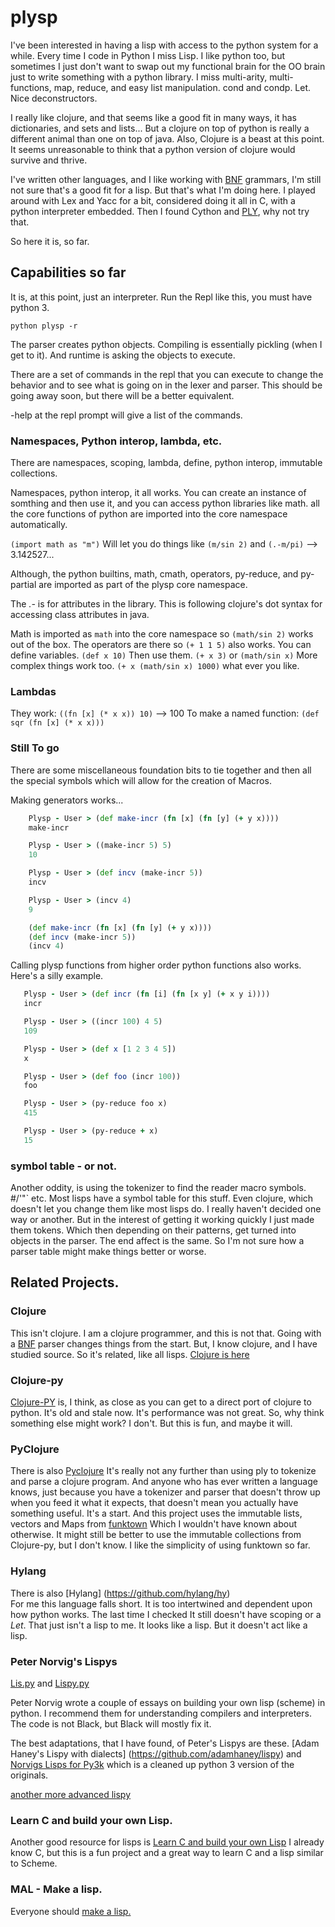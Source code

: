 # plysp

I've been interested in having a lisp with access to the python system for
a while. Every time I code in Python I miss Lisp. I like python too, but
sometimes I just don't want to swap out my functional brain for the OO brain
just to write something with a python library.  I miss multi-arity, multi-functions,
map, reduce, and easy list manipulation. cond and condp. Let. Nice deconstructors.

I really like clojure, and that seems like a good fit in many ways, it has
dictionaries, and sets and lists... But a clojure
on top of python is really a different animal than one on top of java. Also, 
Clojure is a beast at this point. It seems unreasonable to think that a 
python version of clojure would survive and thrive.

I've written other languages, and I like working with 
[BNF](https://en.wikipedia.org/wiki/Backus–Naur_form) grammars, I'm still not
sure that's a good fit for a lisp. But that's what I'm doing here. I played around with
Lex and Yacc for a bit, considered doing it all in C, with a python interpreter embedded.
Then I found Cython and [PLY](http://www.dabeaz.com/ply/), why not try that.

So here it is, so far.

## Capabilities so far

It is, at this point, just an interpreter.  Run the Repl like this, 
you must have python 3.

`python plysp -r`

The parser creates python objects.  Compiling is essentially pickling (when I get to it).
And runtime is asking the objects to execute.

There are a set of commands in the repl that you can execute to change
the behavior and to see what is going on in the lexer and parser. This
should be going away soon, but there will be a better equivalent.

-help at the repl prompt will give a list of the commands.

### Namespaces, Python interop, lambda, etc.

There are namespaces, scoping, lambda, define, python interop, immutable collections.

Namespaces, python interop, it all works. You can create an instance
of somthing and then use it, and you can access python libraries like
math. all the core functions of python are imported into the core
namespace automatically.

`(import math as "m")`  Will let you do things like `(m/sin 2)` and `(.-m/pi)`  --> 3.142527...

Although, the python builtins, math, cmath, operators, py-reduce, and py-partial are
imported as part of the plysp core namespace.

The *.-* is for attributes in the library. This is following clojure's dot syntax 
for accessing class attributes in java.

Math is imported as `math` into the core namespace so `(math/sin 2)`
works out of the box.  The operators are there so `(+ 1 1 5)`
also works. You can define variables.  `(def x 10)`  Then use them.
`(+ x 3)`  or `(math/sin x)` More complex things work too.  `(+ x
(math/sin x) 1000)` what ever you like.

### Lambdas

They work:  `((fn [x] (* x x)) 10)`  --> 100
To make a named function: `(def sqr (fn [x] (* x x)))`

### Still To go

There are some miscellaneous foundation bits to tie together 
and then all the special symbols which will allow for the creation of Macros.

Making generators works...


```clojure
    Plysp - User > (def make-incr (fn [x] (fn [y] (+ y x))))
    make-incr

    Plysp - User > ((make-incr 5) 5)
    10

    Plysp - User > (def incv (make-incr 5))
    incv

    Plysp - User > (incv 4)
    9

    (def make-incr (fn [x] (fn [y] (+ y x))))
    (def incv (make-incr 5))
    (incv 4)
```

Calling plysp functions from higher order python functions also
works. Here's a silly example.

```clojure
   Plysp - User > (def incr (fn [i] (fn [x y] (+ x y i))))
   incr

   Plysp - User > ((incr 100) 4 5)
   109

   Plysp - User > (def x [1 2 3 4 5])
   x

   Plysp - User > (def foo (incr 100))
   foo

   Plysp - User > (py-reduce foo x)
   415

   Plysp - User > (py-reduce + x)
   15
```
 
### symbol table - or not.

Another oddity, is using the tokenizer to find the reader macro symbols. #/\'\"\` etc. Most lisps
have a symbol table for this stuff. Even clojure, which doesn't let you change them like most
lisps do. I really haven't decided one way or another. But in the interest of getting it working
quickly I just made them tokens. Which then depending on their patterns, get turned into objects
in the parser.  The end affect is the same. So I'm not sure how a parser table might make things
better or worse.

## Related Projects.

### Clojure

This isn't clojure. I am a clojure programmer, and this is not that.
Going with a [BNF](https://en.wikipedia.org/wiki/Backus–Naur_form) 
parser changes things from the start. But, I know clojure, and I have
studied source. So it's related, like all lisps.
[Clojure is here](https://github.com/clojure/clojure)

### Clojure-py

[Clojure-PY](https://github.com/rcarmo/clojure-py) is, I think, as close as you
can get to a direct port of clojure to python. It's old and stale now. It's performance
was not great. So, why think something else might work?  I don't. But this is fun, and
maybe it will.

### PyClojure

There is also [Pyclojure](http://github.com/halgari/clojure-py) It's really not
any further than using ply to tokenize and parse a clojure program. And
anyone who has ever written a language knows, just because you have
a tokenizer and parser that doesn't throw up when you feed it what it
expects, that doesn't mean you actually have something useful. It's a
start.  And this project uses the immutable lists, vectors and Maps from
[funktown](https://github.com/zhemao/funktown) Which I wouldn't have known
about otherwise. It might still be better to use the immutable collections
from Clojure-py, but I don't know. I like the simplicity of using funktown so far.

### Hylang

There is also [Hylang] (https://github.com/hylang/hy)  
For me this language falls short. It is
too intertwined and dependent upon how python works. 
The last time I checked It still doesn't have scoping or a *Let*. That
just isn't a lisp to me.  It looks like a lisp.  But it doesn't act like a lisp.


### Peter Norvig's Lispys
[Lis.py](http://www.norvig.com/lispy.html) and 
[Lispy.py](https://norvig.com/lispy2.html)

Peter Norvig wrote a couple of essays on building your own lisp
(scheme) in python. I recommend them for understanding compilers
and interpreters. The code is not Black, but Black will mostly fix it.

The best adaptations, that I have found, of Peter's Lispys are these. 
[Adam Haney's Lispy with dialects] (https://github.com/adamhaney/lispy)
and 
[Norvigs Lisps for Py3k](https://github.com/Shambles-Dev/Norvig_Lisps_for_Py3k) 
which is a cleaned up python 3 version of the originals. 

[another more advanced lispy](https://github.com/ridwanmsharif/lispy)

### Learn C and build your own Lisp.

Another good resource for lisps is [Learn C and build your own Lisp](https://github.com/orangeduck/BuildYourOwnLisp)  I already know C, but this is a fun project and a great way to learn C and a lisp similar to Scheme.

### MAL - Make a lisp. 

Everyone should [make a lisp.](https://github.com/kanaka/mal)


